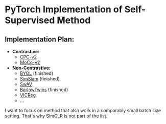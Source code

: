 # PyTorch Implementation of Self-Supervised Method

## Implementation Plan:

* **Contrastive:** 
    - [CPC-v2](https://arxiv.org/abs/1905.09272)
    - [MoCo-v2](https://arxiv.org/abs/2003.04297)
* **Non-Contrastive:**
    - [BYOL](https://arxiv.org/abs/2006.07733) (finished)
    - [SimSiam](https://arxiv.org/abs/2011.10566) (finished)
    - [SwAV](https://arxiv.org/abs/2006.09882)
    - [BarlowTwins](https://arxiv.org/abs/2103.03230) (finished)
    - [VICReg](https://arxiv.org/abs/2105.04906)
    - ...
    
I want to focus on method that also work in a comparably small batch size setting. That's why SimCLR is not part of the list.